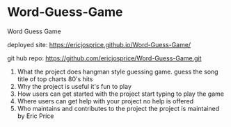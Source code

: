 # Word-Guess-Game
Word Guess Game

deployed site: https://ericjosprice.github.io/Word-Guess-Game/

git hub repo: https://github.com/ericjosprice/Word-Guess-Game.git

1. What the project does
hangman style guessing game. guess the song title of top charts 80's hits
2. Why the project is useful
it's fun to play
3. How users can get started with the project
start typing to play the game
4. Where users can get help with your project
no help is offered
5. Who maintains and contributes to the project
the project is maintained by Eric Price